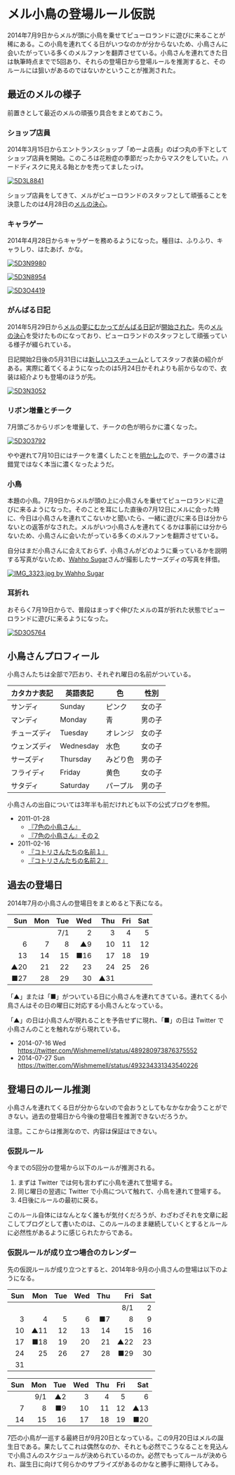 ﻿# メル小鳥の登場ルール仮説

2014年7月9日からメルが頭に小鳥を乗せてピューロランドに遊びに来ることが稀にある。この小鳥を連れてくる日がいつなのかが分からないため、小鳥さんに会いたがっている多くのメルファンを翻弄させている。小鳥さんを連れてきた日は執筆時点までで5回あり、それらの登場日から登場ルールを推測すると、そのルールには狙いがあるのではないかということが推測された。

## 最近のメルの様子

前置きとして最近のメルの頑張り具合をまとめておこう。

### ショップ店員

2014年3月15日からエントランスショップ「めーよ店長」のばつ丸の手下としてショップ店員を開始。このころは花粉症の季節だったからマスクをしていた。ハードディスクに見える飴とかを売ってましたっけ。

[![5D3L8841](https://farm3.staticflickr.com/2806/13189904515_33b8958078.jpg)](https://www.flickr.com/photos/ohtake_tomohiro/13189904515)

ショップ店員をしてきて、メルがピューロランドのスタッフとして頑張ることを決意したのは4月28日の[メルの決心](http://ameblo.jp/wish-me-mell/entry-11818107516.html)。

### キャラゲー

2014年4月28日からキャラゲーを務めるようになった。種目は、ふりふり、キャラしり、はたあげ、かな。

[![5D3N9980](https://farm6.staticflickr.com/5278/14497916175_e6709b4123.jpg)](https://www.flickr.com/photos/ohtake_tomohiro/14497916175)

[![5D3N8954](https://farm3.staticflickr.com/2913/14470723151_7b6f75b5e4.jpg)](https://www.flickr.com/photos/ohtake_tomohiro/14470723151)

[![5D3O4419](https://farm6.staticflickr.com/5559/14681030531_85405616dc.jpg)](https://www.flickr.com/photos/ohtake_tomohiro/14681030531)

### がんばる日記

2014年5月29日から[メルの夢にむかってがんばる日記](http://www.puroland.jp/mell_channel/)が[開始された](http://ameblo.jp/wish-me-mell/entry-11861696642.html)。先の[メルの決心](http://ameblo.jp/wish-me-mell/entry-11818107516.html)を受けたものになっており、ピューロランドのスタッフとして頑張っている様子が綴られている。

日記開始2日後の5月31日には[新しいコスチューム](http://ameblo.jp/wish-me-mell/entry-11861926114.html)としてスタッフ衣装の紹介がある。実際に着てくるようになったのは5月24日かそれよりも前からなので、衣装は紹介よりも登場のほうが先。

[![5D3N3052](https://farm4.staticflickr.com/3829/14284206003_637b40dce6.jpg)](https://www.flickr.com/photos/ohtake_tomohiro/14284206003)

### リボン増量とチーク

7月頭ごろからリボンを増量して、チークの色が明らかに濃くなった。

[![5D3O3792](https://farm6.staticflickr.com/5523/14598006006_2e529b84b8.jpg)](https://www.flickr.com/photos/ohtake_tomohiro/14598006006)

やや遅れて7月10日にはチークを濃くしたことを[明かした](https://twitter.com/Wishmemell/status/487087980046086145)ので、チークの濃さは錯覚ではなく本当に濃くなったようだ。

### 小鳥

本題の小鳥。7月9日からメルが頭の上に小鳥さんを乗せてピューロランドに遊びに来るようになった。そのことを耳にした直後の7月12日にメルに会った時に、今日は小鳥さんを連れてこないかと聞いたら、一緒に遊びに来る日は分からないとの返答がなされた。メルがいつ小鳥さんを連れてくるかは事前には分からないため、小鳥さんに会いたがっている多くのメルファンを翻弄させている。

自分はまだ小鳥さんに会えておらず、小鳥さんがどのように乗っているかを説明する写真がないため、[Wahho Sugar](https://www.flickr.com/people/wahho/)さんが撮影したサーズディの写真を拝借。

[![IMG_3323.jpg by Wahho Sugar](https://farm6.staticflickr.com/5564/14795808814_f8e831e092.jpg)](https://www.flickr.com/photos/wahho/14795808814)

### 耳折れ

おそらく7月19日からで、普段はまっすぐ伸びたメルの耳が折れた状態でピューロランドに遊びに来るようになった。

[![5D3O5764](https://farm4.staticflickr.com/3862/14697440551_380ea655a3.jpg)](https://www.flickr.com/photos/ohtake_tomohiro/14697440551)

## 小鳥さんプロフィール

小鳥さんたちは全部で7匹おり、それぞれ曜日の名前がついている。

|カタカナ表記|英語表記 |色      |性別  |
|------------|---------|--------|------|
|サンディ    |Sunday   |ピンク  |女の子|
|マンディ    |Monday   |青      |男の子|
|チューズディ|Tuesday  |オレンジ|女の子|
|ウェンズディ|Wednesday|水色    |女の子|
|サーズディ  |Thursday |みどり色|男の子|
|フライディ  |Friday   |黄色    |女の子|
|サタディ    |Saturday |パープル|男の子|

小鳥さんの出自については3年半も前だけれども以下の公式ブログを参照。

* 2011-01-28
    * [『7色の小鳥さん』](http://ameblo.jp/wish-me-mell/entry-10781347708.html)
    * [『7色の小鳥さん』その２](http://ameblo.jp/wish-me-mell/entry-10781383363.html)
* 2011-02-16
    * [『コトリさんたちの名前１』](http://ameblo.jp/wish-me-mell/entry-10802201774.html)
    * [『コトリさんたちの名前２』](http://ameblo.jp/wish-me-mell/entry-10802295168.html)

## 過去の登場日

2014年7月の小鳥さんの登場日をまとめると下表になる。

| Sun| Mon| Tue| Wed| Thu| Fri| Sat|
|---:|---:|---:|---:|---:|---:|---:|
|    |    | 7/1|   2|   3|   4|   5|
|   6|   7|   8| ▲9|  10|  11|  12|
|  13|  14|  15|■16|  17|  18|  19|
|▲20|  21|  22|  23|  24|  25|  26|
|■27|  28|  29|  30|▲31|    |    |

「▲」または「■」がついている日に小鳥さんを連れてきている。連れてくる小鳥さんはその日の曜日に対応する小鳥さんとなっている。

「▲」の日は小鳥さんが現れることを予告せずに現れ、「■」の日は Twitter で小鳥さんのことを触れながら現れている。

* 2014-07-16 Wed <https://twitter.com/Wishmemell/status/489280973876375552>
* 2014-07-27 Sun <https://twitter.com/Wishmemell/status/493234331343540226>

## 登場日のルール推測

小鳥さんを連れてくる日が分からないので会おうとしてもなかなか会うことができない。過去の登場日から今後の登場日を推測できないだろうか。

注意。ここからは推測なので、内容は保証はできない。

### 仮説ルール

今までの5回分の登場から以下のルールが推測される。

1. まずは Twitter では何も言わずに小鳥を連れて登場する。
1. 同じ曜日の翌週に Twitter で小鳥について触れて、小鳥を連れて登場する。
1. 4日後にルールの最初に戻る。

このルール自体にはなんとなく誰もが気付くだろうが、わざわざそれを文章に起こしてブログとして書いたのは、このルールのまま継続していくとするとルールに必然性があるように感じられたからである。

### 仮説ルールが成り立つ場合のカレンダー

先の仮説ルールが成り立つとすると、2014年8-9月の小鳥さんの登場は以下のようになる。

| Sun| Mon| Tue| Wed| Thu| Fri| Sat|
|---:|---:|---:|---:|---:|---:|---:|
|    |    |    |    |    | 8/1|   2|
|   3|   4|   5|   6| ■7|   8|   9|
|  10|▲11|  12|  13|  14|  15|  16|
|  17|■18|  19|  20|  21|▲22|  23|
|  24|  25|  26|  27|  28|■29|  30|
|  31|    |    |    |    |    |    |

| Sun| Mon| Tue| Wed| Thu| Fri| Sat|
|---:|---:|---:|---:|---:|---:|---:|
|    | 9/1| ▲2|   3|   4|   5|   6|
|   7|   8| ■9|  10|  11|  12|▲13|
|  14|  15|  16|  17|  18|  19|■20|

7匹の小鳥が一巡する最終日が9月20日となっている。この9月20日はメルの誕生日である。果たしてこれは偶然なのか、それとも必然でこうなることを見込んで小鳥さんのスケジュールが決められているのか。必然でもってルールが決められ、誕生日に向けて何らかのサプライズがあるのかなと勝手に期待してみる。
